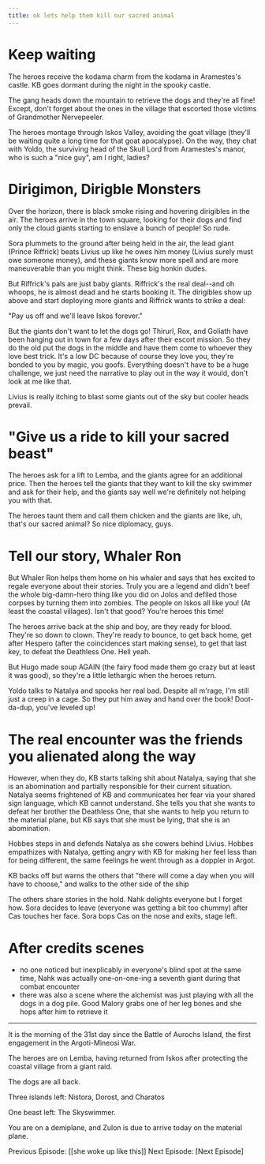 ```yaml
---
title: ok lets help them kill our sacred animal
---
```


# Keep waiting

The heroes receive the kodama charm from the kodama in Aramestes's castle. KB goes dormant during the night in the spooky castle. 

The gang heads down the mountain to retrieve the dogs and they're all fine! Except, don't forget about the ones in the village that escorted those victims of Grandmother Nervepeeler. 

The heroes montage through Iskos Valley, avoiding the goat village (they'll be waiting quite a long time for that goat apocalypse). On the way, they chat with Yoldo, the surviving head of the Skull Lord from Aramestes's manor, who is such a "nice guy", am I right, ladies?

# Dirigimon, Dirigble Monsters

Over the horizon, there is black smoke rising and hovering dirigibles in the air. The heroes arrive in the town square, looking for their dogs and find only the cloud giants starting to enslave a bunch of people! So rude. 

Sora plummets to the ground after being held in the air, the lead giant (Prince Riffrick) beats Livius up like he owes him money (Livius surely must owe someone money), and these giants know more spell and are more maneuverable than you might think. These big honkin dudes. 

But Riffrick's pals are just baby giants. Riffrick's the real deal--and oh whoops, he is almost dead and he starts booking it. The dirigibles show up above and start deploying more giants and Riffrick wants to strike a deal: 

"Pay us off and we'll leave Iskos forever."

But the giants don't want to let the dogs go! Thirurl, Rox, and Goliath have been hanging out in town for a few days after their escort mission. So they do the old put the dogs in the middle and have them come to whoever they love best trick. It's a low DC because of course they love you, they're bonded to you by magic, you goofs. Everything doesn't have to be a huge challenge, we just need the narrative to play out in the way it would, don't look at me like that.

Livius is really itching to blast some giants out of the sky but cooler heads prevail. 

# "Give us a ride to kill your sacred beast"

The heroes ask for a lift to Lemba, and the giants agree for an additional price. Then the heroes tell the giants that they want to kill the sky swimmer and ask for their help, and the giants say well we're definitely not helping you with that. 

The heroes taunt them and call them chicken and the giants are like, uh, that's our sacred animal? So nice diplomacy, guys. 

# Tell our story, Whaler Ron

But Whaler Ron helps them home on his whaler and says that hes excited to regale everyone about their stories. Truly you are a legend and didn't beef the whole big-damn-hero thing like you did on Jolos and defiled those corpses by turning them into zombies. The people on Iskos all like you! (At least the coastal villages). Isn't that good? You're heroes this time!

The heroes arrive back at the ship and boy, are they ready for blood. They're so down to clown. They're ready to bounce, to get back home, get after Hespero (after the coincidences start making sense), to get that last key, to defeat the Deathless One. Hell yeah. 

But Hugo made soup AGAIN (the fairy food made them go crazy but at least it was good), so they're a little lethargic when the heroes return. 

Yoldo talks to Natalya and spooks her real bad. Despite all m'rage, I'm still just a creep in a cage. So they put him away and hand over the book! Doot-da-dup, you've leveled up!

# The real encounter was the friends you alienated along the way

However, when they do, KB starts talking shit about Natalya, saying that she is an abomination and partially responsible for their current situation. Natalya seems frightened of KB and communicates her fear via your shared sign language, which KB cannot understand. She tells you that she wants to defeat her brother the Deathless One, that she wants to help you return to the material plane, but KB says that she must be lying, that she is an abomination. 

Hobbes steps in and defends Natalya as she cowers behind Livius. Hobbes empathizes with Natalya, getting angry with KB for making her feel less than for being different, the same feelings he went through as a doppler in Argot. 

KB backs off but warns the others that "there will come a day when you will have to choose," and walks to the other side of the ship 

The others share stories in the hold. Nahk delights everyone but I forget how. Sora decides to leave (everyone was getting a bit too chummy) after Cas touches her face. Sora bops Cas on the nose and exits, stage left. 

# After credits scenes
- no one noticed but inexplicably in everyone's blind spot at the same time, Nahk was actually one-on-one-ing a seventh giant during that combat encounter
- there was also a scene where the alchemist was just playing with all the dogs in a dog pile. Good Malory grabs one of her leg bones and she hops after him to retrieve it 

---
It is the morning of the 31st day since the Battle of Aurochs Island, the first engagement in the Argoti-Mineosi War.

The heroes are on Lemba, having returned from Iskos after protecting the coastal village from a giant raid. 

The dogs are all back. 

Three islands left: Nistora, Dorost, and Charatos

One beast left: The Skyswimmer.

You are on a demiplane, and Zulon is due to arrive today on the material plane.

Previous Episode: [[she woke up like this]]
Next Episode: [Next Episode]


